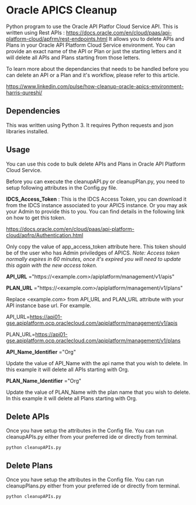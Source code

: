# Oracle APICS Cleanup
Python program to use the Oracle API Platfor Cloud Service API.
This is written using Rest APIs : https://docs.oracle.com/en/cloud/paas/api-platform-cloud/apfrm/rest-endpoints.html 
It allows you to delete APIs and Plans in your Oracle API Platform Cloud Service environment. 
You can provide an exact name of the API or Plan or just the starting letters and it will delete all APIs and Plans starting from those letters.

To learn more about the dependancies that needs to be handled before you can delete an API or a Plan and it's workflow, please refer to this article.

https://www.linkedin.com/pulse/how-cleanup-oracle-apics-environment-harris-qureshi/

## Dependencies
This was written using Python 3.
It requires Python requests and json libraries installed.

## Usage

You can use this code to bulk delete APIs and Plans in Oracle API Platform Cloud Service.

Before you can execute the cleanupAPI.py or cleanupPlan.py, you need to setup following attributes in the Config.py file.

**IDCS_Access_Token** : This is the IDCS Access Token, you can download it from the IDCS instance associated to your APICS instance. Or you may ask your Admin to provide this to you. You can find details in the following link on how to get this token.

https://docs.oracle.com/en/cloud/paas/api-platform-cloud/apfrp/Authentication.html

Only copy the value of app_access_token attribute here. This token should be of the user who has Admin priviledges of APICS.
*Note: Access token normally expires in 60 minutes, once it's expired you will need to update this again with the new access token.*

**API_URL** ="https://<example.com>/apiplatform/management/v1/apis"

**PLAN_URL** ="https://<example.com>/apiplatform/management/v1/plans"

Replace <example.com> from API_URL and PLAN_URL attribute with your API instance base url. For example.

API_URL=https://api01-gse.apiplatform.ocp.oraclecloud.com/apiplatform/management/v1/apis

PLAN_URL=https://api01-gse.apiplatform.ocp.oraclecloud.com/apiplatform/management/v1/plans

**API_Name_Identifier** ="Org"

Update the value of API_Name with the api name that you wish to delete. In this example it will delete all APIs starting with Org.

**PLAN_Name_Identifier** ="Org"

Update the value of PLAN_Name with the plan name that you wish to delete. In this example it will delete all Plans starting with Org.

## Delete APIs

Once you have setup the attributes in the Config file. You can run cleanupAPIs.py either from your preferred ide or directly from terminal.

``` python cleanupAPIs.py ```

## Delete Plans

Once you have setup the attributes in the Config file. You can run cleanupPlans.py either from your preferred ide or directly from terminal.

``` python cleanupAPIs.py ```
